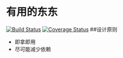 有用的东东
==========
[![Build Status](https://travis-ci.org/lucklove/ZBase.svg?branch=master)](https://travis-ci.org/lucklove/ZBase)
[![Coverage Status](https://coveralls.io/repos/lucklove/ZBase/badge.svg?branch=master&service=github)](https://coveralls.io/github/lucklove/ZBase?branch=master)
##设计原则
- 即拿即用
- 尽可能减少依赖

